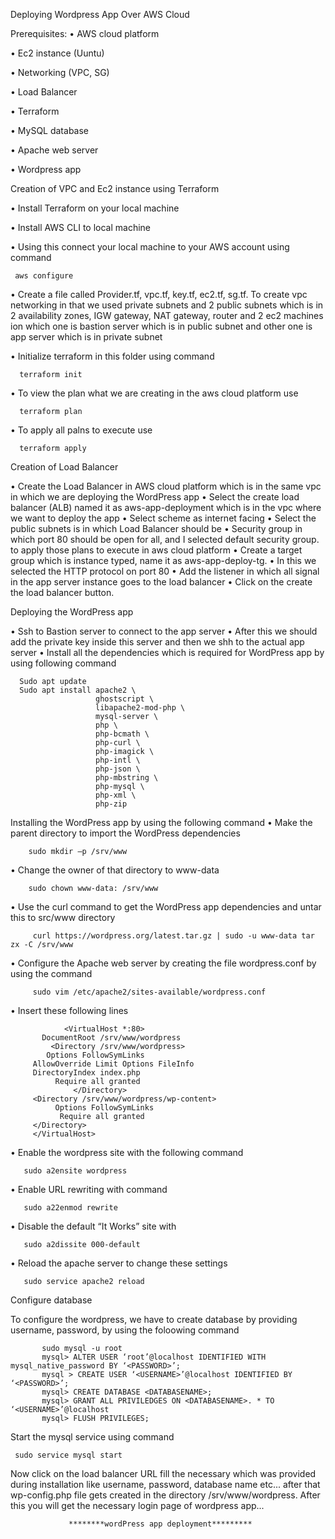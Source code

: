 Deploying Wordpress App Over AWS Cloud


Prerequisites:
•  AWS cloud platform

•  Ec2 instance (Uuntu)

•  Networking (VPC, SG)

•  Load Balancer

•  Terraform

•  MySQL database

•  Apache web server

•  Wordpress app


Creation of VPC and Ec2 instance using Terraform

• Install Terraform on your local machine

• Install AWS CLI to local machine

• Using this connect your local machine to your AWS account using command       

     aws configure 

• Create a file called Provider.tf, vpc.tf, key.tf, ec2.tf, sg.tf. To create vpc networking in that we used private subnets and 2 public subnets which is in 2 availability zones, IGW gateway, NAT gateway, router and 2 ec2 machines ion which one is bastion server which is in public subnet and other one is app server which is in private subnet

• Initialize terraform in this folder using command 

      terraform init

• To view the plan what we are creating in the aws cloud platform use 

      terraform plan

• To apply all palns to execute use  
        
      terraform apply

  
Creation of Load Balancer

• Create the Load Balancer in AWS cloud platform which is in the same vpc in which we are
deploying the WordPress app
• Select the create load balancer (ALB) named it as aws-app-deployment which is in the vpc where
we want to deploy the app
• Select scheme as internet facing
• Select the public subnets is in which Load Balancer should be
• Security group in which port 80 should be open for all, and I selected default security group. to apply those plans to execute in aws cloud platform
• Create a target group which is instance typed, name it as aws-app-deploy-tg.
• In this we selected the HTTP protocol on port 80
• Add the listener in which all signal in the app server instance goes to the load balancer
• Click on the create the load balancer button.

Deploying the WordPress app

• Ssh to Bastion server to connect to the app server
• After this we should add the private key inside this server and then we shh to the actual app server
• Install all the dependencies which is required for WordPress app by using following command

      Sudo apt update
      Sudo apt install apache2 \
                       ghostscript \
                       libapache2-mod-php \
                       mysql-server \ 
                       php \
                       php-bcmath \
                       php-curl \
                       php-imagick \ 
                       php-intl \ 
                       php-json \
                       php-mbstring \
                       php-mysql \ 
                       php-xml \
                       php-zip


Installing the WordPress app by using the following command
• Make the parent directory to import the WordPress dependencies

        sudo mkdir –p /srv/www
• Change the owner of that directory to www-data

        sudo chown www-data: /srv/www
• Use the curl command to get the WordPress app dependencies and untar this to src/www directory
         
         curl https://wordpress.org/latest.tar.gz | sudo -u www-data tar zx -C /srv/www
• Configure the Apache web server by creating the file wordpress.conf by using the command
         
         sudo vim /etc/apache2/sites-available/wordpress.conf

• Insert these following lines

                <VirtualHost *:80>
           DocumentRoot /srv/www/wordpress
             <Directory /srv/www/wordpress>
            Options FollowSymLinks
         AllowOverride Limit Options FileInfo
         DirectoryIndex index.php
              Require all granted
                  </Directory>
         <Directory /srv/www/wordpress/wp-content>
              Options FollowSymLinks
               Require all granted
         </Directory>
         </VirtualHost>

• Enable the wordpress site with the following command

       sudo a2ensite wordpress
      
• Enable URL rewriting with command
      
       sudo a22enmod rewrite
      
• Disable the default “It Works” site with
      
       sudo a2dissite 000-default
• Reload the apache server to change these settings
       
       sudo service apache2 reload

       

Configure database

To configure the wordpress, we have to create database by providing username, password, by
using the foloowing command


           sudo mysql -u root
           mysql> ALTER USER ‘root’@localhost IDENTIFIED WITH mysql_native_password BY ‘<PASSWORD>’;
           mysql > CREATE USER ‘<USERNAME>’@localhost IDENTIFIED BY ‘<PASSWORD>’;
           mysql> CREATE DATABASE <DATABASENAME>;
           mysql> GRANT ALL PRIVILEDGES ON <DATABASENAME>. * TO ‘<USERNAME>’@localhost
           mysql> FLUSH PRIVILEGES;

Start the mysql service using command 

     sudo service mysql start

Now click on the load balancer URL fill the necessary which was provided during installation like username, password, database name etc...
after that wp-config.php file gets created in the directory /srv/www/wordpress.
After this you will get the necessary login page of wordpress app...

                 ********wordPress app deployment*********















